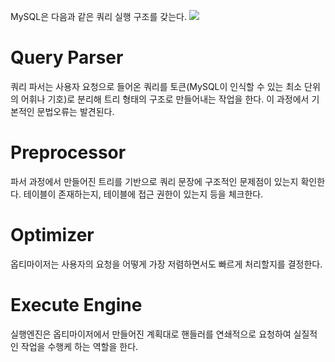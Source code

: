 MySQL은 다음과 같은 쿼리 실행 구조를 갖는다.
![](https://i.imgur.com/CTuPfPF.png)

# Query Parser
쿼리 파서는 사용자 요청으로 들어온 쿼리를 토큰(MySQL이 인식할 수 있는 최소 단위의 어휘나 기호)로 분리해 트리 형태의 구조로 만들어내는 작업을 한다. 이 과정에서 기본적인 문법오류는 발견된다.

# Preprocessor
파서 과정에서 만들어진 트리를 기반으로 쿼리 문장에 구조적인 문제점이 있는지 확인한다. 테이블이 존재하는지, 테이블에 접근 권한이 있는지 등을 체크한다.

# Optimizer
옵티마이저는 사용자의 요청을 어떻게 가장 저렴하면서도 빠르게 처리할지를 결정한다.

# Execute Engine
실행엔진은 옵티마이저에서 만들어진 계획대로 핸들러를 연쇄적으로 요청하여 실질적인 작업을 수행케 하는 역할을 한다.